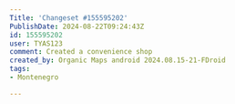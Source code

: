 ```yaml
---
Title: 'Changeset #155595202'
PublishDate: 2024-08-22T09:24:43Z
id: 155595202
user: TYAS123
comment: Created a convenience shop
created_by: Organic Maps android 2024.08.15-21-FDroid
tags:
- Montenegro

---
```

